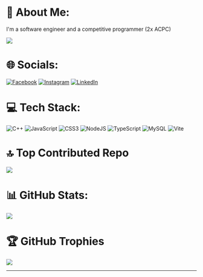 # 💫 About Me:
I'm a software engineer and a competitive programmer (2x ACPC)

[![](https://visitcount.itsvg.in/api?id=Yusef-Ahmed&icon=0&color=0)](https://visitcount.itsvg.in)

# 🌐 Socials:
[![Facebook](https://img.shields.io/badge/Facebook-%231877F2.svg?logo=Facebook&logoColor=white)](https://facebook.com/Y0USEF.A.SAAD) [![Instagram](https://img.shields.io/badge/Instagram-%23E4405F.svg?logo=Instagram&logoColor=white)](https://instagram.com/yousef.a.saad) [![LinkedIn](https://img.shields.io/badge/LinkedIn-%230077B5.svg?logo=linkedin&logoColor=white)](https://linkedin.com/in/yussif-ahmed) 

# 💻 Tech Stack:
![C++](https://img.shields.io/badge/c++-%2300599C.svg?style=for-the-badge&logo=c%2B%2B&logoColor=white) ![JavaScript](https://img.shields.io/badge/javascript-%23323330.svg?style=for-the-badge&logo=javascript&logoColor=%23F7DF1E) ![CSS3](https://img.shields.io/badge/css3-%231572B6.svg?style=for-the-badge&logo=css3&logoColor=white) ![NodeJS](https://img.shields.io/badge/node.js-6DA55F?style=for-the-badge&logo=node.js&logoColor=white) ![TypeScript](https://img.shields.io/badge/typescript-%23007ACC.svg?style=for-the-badge&logo=typescript&logoColor=white) ![MySQL](https://img.shields.io/badge/mysql-4479A1.svg?style=for-the-badge&logo=mysql&logoColor=white) ![Vite](https://img.shields.io/badge/vite-%23646CFF.svg?style=for-the-badge&logo=vite&logoColor=white)

# 🔝 Top Contributed Repo
![](https://github-contributor-stats.vercel.app/api?username=Yusef-Ahmed&limit=5&theme=dark&combine_all_yearly_contributions=true)

# 📊 GitHub Stats:
![](https://github-readme-stats.vercel.app/api/top-langs/?username=Yusef-Ahmed&theme=dark&hide_border=false&include_all_commits=true&count_private=true&layout=compact)

# 🏆 GitHub Trophies
![](https://github-profile-trophy.vercel.app/?username=Yusef-Ahmed&theme=radical&no-frame=false&no-bg=true&margin-w=4)


---


<!-- Proudly created with GPRM ( https://gprm.itsvg.in ) -->
